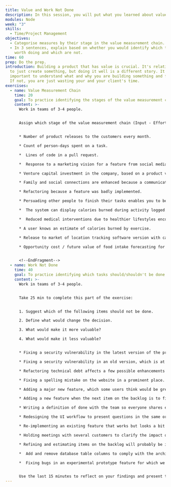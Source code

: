 ```yaml
---
title: Value and Work Not Done
description: In this session, you will put what you learned about value into practice.
modules: Node
week: "3"
skills:
  - Time/Project Management
objectives:
  - Categorise measures by their stage in the value measurement chain.
  - In 3 sentences, explain based on whether you would identify which tasks are
    worth doing and which are not.
time: 60
prep: Do the prep.
introduction: Building a product that has value is crucial. It's relatively easy
  to just create something, but doing it well is a different story. It's
  important to understand what and why you are building something and for whom.
  If not, you are just wasting your and your client's time.
exercises:
  - name: Value Measurement Chain
    time: 20
    goal: To practice identifying the stages of the value measurement chain.
    content: >-
      Work in teams of 3-4 people.


      Assign which stage of the value measurement chain (Input - Effort - Output - Outcome - Impact) relates to each of the following measures:


      * Number of product releases to the customers every month.

      * Count of person-days spent on a task.

      *  Lines of code in a pull request.

      *  Response to a marketing vision for a feature from social media.

      * Venture capital investment in the company, based on a product vision.

      * Family and social connections are enhanced because a communication feature is used well.

      * Refactoring because a feature was badly implemented.

      * Persuading other people to finish their tasks enables you to begin yours.

      *  The system can display calories burned during activity logged.

      *  Reduced medical interventions due to healthier lifestyles encouraged by the exercise app.

      * A user knows an estimate of calories burned by exercise.

      * Release to market of location tracking software version with calorie counter feature. 

      * Opportunity cost / future value of food intake forecasting for diabetic users of that location tracking software.


      <!--EndFragment-->
  - name: Work Not Done
    time: 40
    goal: To practice identifying which tasks should/shouldn't be done and why.
    content: >-
      Work in teams of 3-4 people.


      Take 25 min to complete this part of the exercise:


      1. Suggest which of the following items should not be done. 

      2. Define what would change the decision.

      3. What would make it more valuable?

      4. What would make it less valuable?


      * Fixing a security vulnerability in the latest version of the product, where any user could impersonate any other in a REST call.

      * Fixing a security vulnerability in an old version, which is at “end of life”, but the customers have to pay to upgrade.

      * Refactoring technical debt affects a few possible enhancements to a rarely used feature.

      * Fixing a spelling mistake on the website in a prominent place.

      * Adding a major new feature, which some users think would be great, but most users don’t care about.

      * Adding a new feature when the next item on the backlog is to fix a common bug.

      * Writing a definition of done with the team so everyone shares expectations of documentation, testing, etc.

      * Redesigning the UI workflow to present questions in the same order a person would think about them.

      * Re-implementing an existing feature that works but looks a bit dated.

      * Holding meetings with several customers to clarify the impact of a certain bug on them.

      * Refining and estimating items on the backlog will probably be in the sprint after next.

      *  Add and remove database table columns to comply with the architect’s new policy.

      *  Fixing bugs in an experimental prototype feature for which we are already collecting A/B test analytics.


      Use the last 15 minutes to reflect on your findings and present them as a group to the rest of the cohort.
---
```

